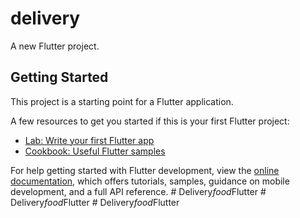 # delivery

A new Flutter project.

## Getting Started

This project is a starting point for a Flutter application.

A few resources to get you started if this is your first Flutter project:

- [Lab: Write your first Flutter app](https://docs.flutter.dev/get-started/codelab)
- [Cookbook: Useful Flutter samples](https://docs.flutter.dev/cookbook)

For help getting started with Flutter development, view the
[online documentation](https://docs.flutter.dev/), which offers tutorials,
samples, guidance on mobile development, and a full API reference.
#   D e l i v e r y _ f o o d _ F l u t t e r  
 #   D e l i v e r y _ f o o d _ F l u t t e r  
 #   D e l i v e r y _ f o o d _ F l u t t e r  
 